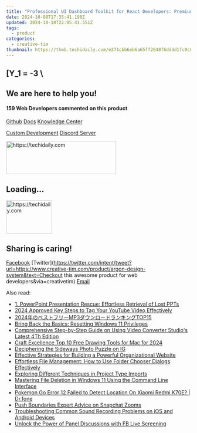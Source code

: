 ```yaml
---
title: "Professional UI Dashboard Toolkit for React Developers: Premium Bootstrap Integration, Admin Template Suite From Creative Tim"
date: 2024-10-08T17:35:41.198Z
updated: 2024-10-10T22:05:41.551Z
tags:
  - product
categories:
  - creative-tim
thumbnail: https://thmb.techidaily.com/e271cbb6eb6a65ff2648f6dddd1fc0c078a843660eba98a715724fa951b431ee.jpg
---
```


## \[Y_1 = -3 \

## We are here to help you!

#### 159 Web Developers commented on this product

[Github](https://github.com/creativetimofficial/argon-design-system) [Docs](https://tools.techidaily.com/creative-tim/products/) [Knowledge Center](https://tools.techidaily.com/creative-tim/products/) 

[Custom Development](https://tools.techidaily.com/creative-tim/products/) [Discord Server](https://discord.com/invite/FhCJCaHdQa) 

<!-- affiliate ads begin -->
<a href="https://aligracehair.sjv.io/c/5597632/1997675/19272" target="_top" id="1997675">
  <img src="//a.impactradius-go.com/display-ad/19272-1997675" border="0" alt="https://techidaily.com" width="300" height="90"/>
</a>
<img height="0" width="0" src="https://aligracehair.sjv.io/i/5597632/1997675/19272" style="position:absolute;visibility:hidden;" border="0" />
<!-- affiliate ads end -->

## Loading...

<!-- affiliate ads begin -->
<a href="https://aligracehair.sjv.io/c/5597632/2135395/19272" target="_top" id="2135395">
  <img src="//a.impactradius-go.com/display-ad/19272-2135395" border="0" alt="https://techidaily.com" width="125" height="90"/>
</a>
<img height="0" width="0" src="https://aligracehair.sjv.io/i/5597632/2135395/19272" style="position:absolute;visibility:hidden;" border="0" />
<!-- affiliate ads end -->

## Sharing is caring!

[Facebook](https://www.facebook.com/sharer/sharer.php?u=https://www.creative-tim.com/product/argon-design-system?src=sdkpreparse) [Twitter](https://twitter.com/intent/tweet?url=https://www.creative-tim.com/product/argon-design-system&text=Checkout this awesome product for web developers&via=creativetim) [Email](https://tools.techidaily.com/creative-tim/products/)

<ins class="adsbygoogle"
     style="display:block"
     data-ad-format="autorelaxed"
     data-ad-client="ca-pub-7571918770474297"
     data-ad-slot="1223367746"></ins>

<ins class="adsbygoogle"
     style="display:block"
     data-ad-client="ca-pub-7571918770474297"
     data-ad-slot="8358498916"
     data-ad-format="auto"
     data-full-width-responsive="true"></ins>

<span class="atpl-alsoreadstyle">Also read:</span>
<div><ul>
<li><a href="https://fox-pages.techidaily.com/1-powerpoint-presentation-rescue-effortless-retrieval-of-lost-ppts/"><u>1. PowerPoint Presentation Rescue: Effortless Retrieval of Lost PPTs</u></a></li>
<li><a href="https://youtube-sure.techidaily.com/approved-key-steps-to-tag-your-youtube-video-effectively/"><u>2024 Approved Key Steps to Tag Your YouTube Video Effectively</u></a></li>
<li><a href="https://win-dash.techidaily.com/2024mp3top15/"><u>2024年のベストフリーMP3ダウンロードランキングTOP15</u></a></li>
<li><a href="https://win11-tips.techidaily.com/bring-back-the-basics-resetting-windows-11-privileges/"><u>Bring Back the Basics: Resetting Windows 11 Privileges</u></a></li>
<li><a href="https://fox-pages.techidaily.com/comprehensive-step-by-step-guide-on-using-video-converter-studios-latest-4th-edition/"><u>Comprehensive Step-by-Step Guide on Using Video Converter Studio's Latest 4Th Edition</u></a></li>
<li><a href="https://extra-resources.techidaily.com/craft-excellence-top-10-free-drawing-tools-for-mac-for-2024/"><u>Craft Excellence Top 10 Free Drawing Tools for Mac for 2024</u></a></li>
<li><a href="https://article-posts.techidaily.com/deciphering-the-sideways-photo-puzzle-on-ig/"><u>Deciphering the Sideways Photo Puzzle on IG</u></a></li>
<li><a href="https://fox-pages.techidaily.com/effective-strategies-for-building-a-powerful-organizational-website/"><u>Effective Strategies for Building a Powerful Organizational Website</u></a></li>
<li><a href="https://fox-pages.techidaily.com/effortless-file-management-how-to-use-folder-chooser-dialogs-effectively/"><u>Effortless File Management: How to Use Folder Chooser Dialogs Effectively</u></a></li>
<li><a href="https://fox-pages.techidaily.com/exploring-different-techniques-in-project-type-imports/"><u>Exploring Different Techniques in Project Type Imports</u></a></li>
<li><a href="https://win-forum.techidaily.com/mastering-file-deletion-in-windows-11-using-the-command-line-interface/"><u>Mastering File Deletion in Windows 11 Using the Command Line Interface</u></a></li>
<li><a href="https://android-pokemon-go.techidaily.com/pokemon-go-error-12-failed-to-detect-location-on-xiaomi-redmi-k70e-drfone-by-drfone-virtual-android/"><u>Pokemon Go Error 12 Failed to Detect Location On Xiaomi Redmi K70E? | Dr.fone</u></a></li>
<li><a href="https://extra-lessons.techidaily.com/push-boundaries-expert-advice-on-snapchat-zooms/"><u>Push Boundaries Expert Advice on Snapchat Zooms</u></a></li>
<li><a href="https://fox-pages.techidaily.com/troubleshooting-common-sound-recording-problems-on-ios-and-android-devices/"><u>Troubleshooting Common Sound Recording Problems on iOS and Android Devices</u></a></li>
<li><a href="https://facebook-video-recording.techidaily.com/unlock-the-power-of-panel-discussions-with-fb-live-screening/"><u>Unlock the Power of Panel Discussions with FB Live Screening</u></a></li>
</ul></div>

